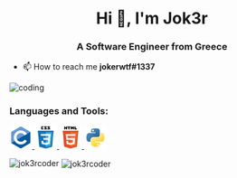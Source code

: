 <h1 align="center">Hi 👋, I'm Jok3r</h1>
<h3 align="center">A Software Engineer from Greece</h3>

- 📫 How to reach me **jokerwtf#1337**


<p align="left">
</p>
<img align="top-right" alt="coding" width="400" margin="20px" src="https://giffiles.alphacoders.com/171/171277.gif">
<h3 align="left">Languages and Tools:</h3>
<p align="left"> <a href="https://www.cprogramming.com/" target="_blank" rel="noreferrer"> <img src="https://raw.githubusercontent.com/devicons/devicon/master/icons/c/c-original.svg" alt="c" width="40" height="40"/> </a> <a href="https://www.w3schools.com/css/" target="_blank" rel="noreferrer"> <img src="https://raw.githubusercontent.com/devicons/devicon/master/icons/css3/css3-original-wordmark.svg" alt="css3" width="40" height="40"/> </a> <a href="https://www.w3.org/html/" target="_blank" rel="noreferrer"> <img src="https://raw.githubusercontent.com/devicons/devicon/master/icons/html5/html5-original-wordmark.svg" alt="html5" width="40" height="40"/> </a> <a href="https://www.python.org" target="_blank" rel="noreferrer"> <img src="https://raw.githubusercontent.com/devicons/devicon/master/icons/python/python-original.svg" alt="python" width="40" height="40"/> </a> </p>

<p><img align="left" src="https://github-readme-stats.vercel.app/api/top-langs?username=jok3rcoder&show_icons=true&locale=en&layout=compact" alt="jok3rcoder" /></p>

<p>&nbsp;<img align="center" src="https://github-readme-stats.vercel.app/api?username=jok3rcoder&show_icons=true&locale=en" alt="jok3rcoder" /></p>
